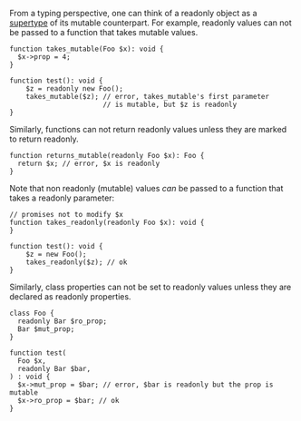 From a typing perspective, one can think of a readonly object as a [supertype](/hack/types/supertypes-and-subtypes) of its mutable counterpart.
For example, readonly values can not be passed to a function that takes mutable values.

``` Hack
function takes_mutable(Foo $x): void {
  $x->prop = 4;
}

function test(): void {
    $z = readonly new Foo();
    takes_mutable($z); // error, takes_mutable's first parameter
                       // is mutable, but $z is readonly
}
```

Similarly, functions can not return readonly values unless they are marked to return readonly.

``` Hack
function returns_mutable(readonly Foo $x): Foo {
  return $x; // error, $x is readonly
}
```

Note that non readonly (mutable) values *can* be passed to a function that takes a readonly parameter:

``` Hack
// promises not to modify $x
function takes_readonly(readonly Foo $x): void {
}

function test(): void {
    $z = new Foo();
    takes_readonly($z); // ok
}
```

Similarly, class properties can not be set to readonly values unless they are declared as readonly properties.

``` Hack
class Foo {
  readonly Bar $ro_prop;
  Bar $mut_prop;
}

function test(
  Foo $x,
  readonly Bar $bar,
) : void {
  $x->mut_prop = $bar; // error, $bar is readonly but the prop is mutable
  $x->ro_prop = $bar; // ok
}
```